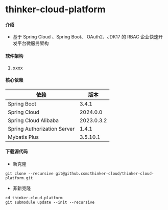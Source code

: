 # thinker-cloud-platform

#### 介绍

- 基于 Spring Cloud 、Spring Boot、 OAuth2、JDK17 的 RBAC 企业快速开发平台微服务架构

#### 软件架构

1.  xxxx

#### 核心依赖

| 依赖                          | 版本          |
|-----------------------------|-------------|
| Spring Boot                 | 3.4.1       |
| Spring Cloud                | 2024.0.0    |
| Spring Cloud Alibaba        | 2023.0.3.2  |
| Spring Authorization Server | 1.4.1       |
| Mybatis Plus                | 3.5.10.1    |

#### 下载源代码

- 新克隆

```shell
git clone --recursive git@github.com:thinker-cloud/thinker-cloud-platform.git
```

- 非新克隆

```shell
cd thinker-cloud-platform
git submodule update --init --recursive
```

